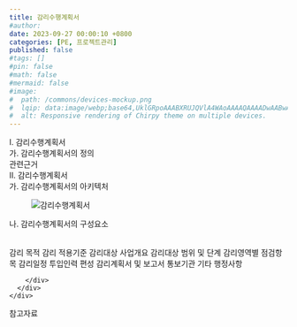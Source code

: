 ```yaml
---
title: 감리수행계획서
#author: 
date: 2023-09-27 00:00:10 +0800
categories: [PE, 프로젝트관리]
published: false
#tags: []
#pin: false
#math: false
#mermaid: false
#image:
#  path: /commons/devices-mockup.png
#  lqip: data:image/webp;base64,UklGRpoAAABXRUJQVlA4WAoAAAAQAAAADwAABwAAQUxQSDIAAAARL0AmbZurmr57yyIiqE8oiG0bejIYEQTgqiDA9vqnsUSI6H+oAERp2HZ65qP/VIAWAFZQOCBCAAAA8AEAnQEqEAAIAAVAfCWkAALp8sF8rgRgAP7o9FDvMCkMde9PK7euH5M1m6VWoDXf2FkP3BqV0ZYbO6NA/VFIAAAA
#  alt: Responsive rendering of Chirpy theme on multiple devices.
---
```


<div class="post-wrap">
  <div class="para">
    <div class="para-title">
      I. 감리수행계획서
    </div>
    <div class="para-cntnt">
      <div class="para">
        <div class="para-title">
          가. 감리수행계획서의 정의
        </div>
        <div class="para-cntnt">
            관련근거
        </div>
      </div>
    </div>
  </div>
  
  <div class="para">
    <div class="para-title">
      II. 감리수행계획서
    </div>
    <div class="para-cntnt">
      <div class="para">
        <div class="para-title">
          가. 감리수행계획서의 아키텍처
        </div>
        <div class="para-cntnt">
          <figure class="post-figure">
            <img src="/assets/img/posts/감리수행계획서.png" alt="감리수행계획서">
<!--            <figcaption>Source: Unveiling the Metaverse: Exploring Emerging Trends, Multifaceted Perspectives, and Future Challenges</figcaption>-->
          </figure>
        </div>
      </div>
      <div class="para">
        <div class="para-title">
          나. 감리수행계획서의 구성요소
        </div>
        <div class="para-cntnt">
          <table class="post-table">
          </table>
            감리 목적
  감리 적용기준
  감리대상 사업개요
  감리대상 범위 및 단계
  감리영역별 점검항목
  감리일정
  투입인력 편성
  감리계획서 및 보고서 통보기관
  기타 행정사항

        </div>
      </div>
    </div>
  </div>

  <div class="refr-wrap">
    <div class="refr-title">
        참고자료
    </div>
    <ol class="refr-list">
    <!--    <li>(나현식, 최대선) <a target="_blank" href="https://scienceon.kisti.re.kr/commons/util/originalView.do?cn=JAKO202225948430499&oCn=JAKO202225948430499&dbt=JAKO&journal=NJOU00291864">메타버스 보안 위협 요소 및 대응 방안 검토</a></li>-->
    <!--    <li>(M. Uddin, S. Manickam, H. Ullah, M. Obaidat and A. Dandoush) <a target="_blank" href="https://ieeexplore.ieee.org/abstract/document/10138386">Unveiling the Metaverse: Exploring Emerging Trends, Multifaceted Perspectives, and Future Challenges</a></li>-->
    </ol>
  </div>
</div>
